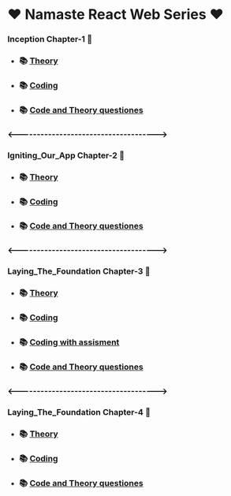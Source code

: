 # ❤️ Namaste React Web Series ❤️
### Inception Chapter-1 🚀
- ### 📚 [Theory](https://github.com/ShaikImamPasha/Namaste-Recat-Js-Web-Series/blob/main/Inception_Chapter_1/Theory/Theory.md)
- ### 📚 [Coding](https://github.com/ShaikImamPasha/Namaste-Recat-Js-Web-Series/tree/main/Inception_Chapter_1/Coding)
- ### 📚 [Code and Theory questiones](https://github.com/ShaikImamPasha/Namaste-Recat-Js-Web-Series/blob/main/Inception_Chapter_1/code%26%26assisment_questinos.md)
 ### <------------------------------------->
 ### Igniting_Our_App Chapter-2 🚀
- ### 📚 [Theory](https://github.com/ShaikImamPasha/Namaste-Recat-Js-Web-Series/blob/main/Igniting_Our_App_Chapter_2/Theory/Thory.md)
- ### 📚 [Coding](https://github.com/ShaikImamPasha/Namaste-Recat-Js-Web-Series/tree/main/Igniting_Our_App_Chapter_2/Coding)
- ### 📚 [Code and Theory questiones](https://github.com/ShaikImamPasha/Namaste-Recat-Js-Web-Series/blob/main/Igniting_Our_App_Chapter_2/code%26%26assisment%20questions.md)
### <------------------------------------->
 ### Laying_The_Foundation Chapter-3 🚀
- ### 📚 [Theory](https://github.com/ShaikImamPasha/Namaste-Recat-Js-Web-Series/blob/main/Laying_The_Foundation_Chapter_3/Theory/Theory.md)
- ### 📚 [Coding](https://github.com/ShaikImamPasha/Namaste-Recat-Js-Web-Series/tree/main/Laying_The_Foundation_Chapter_3/Coding)
- ### 📚 [Coding with assisment](https://github.com/ShaikImamPasha/Namaste-Recat-Js-Web-Series/blob/main/Laying_The_Foundation_Chapter_3/Coding/Assignment.js)
- ### 📚 [Code and Theory questiones](https://github.com/ShaikImamPasha/Namaste-Recat-Js-Web-Series/blob/main/Laying_The_Foundation_Chapter_3/code%26%26assisment_questinos.md)
### <------------------------------------->
 ### Laying_The_Foundation Chapter-4 🚀
- ### 📚 [Theory](https://github.com/ShaikImamPasha/Namaste-Recat-Js-Web-Series/blob/main/Taik_Is_Cheap__Show_Me_The_Code!_Chapter_4/Theory/Theory.md)
- ### 📚 [Coding](https://github.com/ShaikImamPasha/Namaste-Recat-Js-Web-Series/tree/main/Taik_Is_Cheap__Show_Me_The_Code!_Chapter_4/coding)
- ### 📚 [Code and Theory questiones](https://github.com/ShaikImamPasha/Namaste-Recat-Js-Web-Series/blob/main/Taik_Is_Cheap__Show_Me_The_Code!_Chapter_4/code%26%26assisment_questinos.md)











